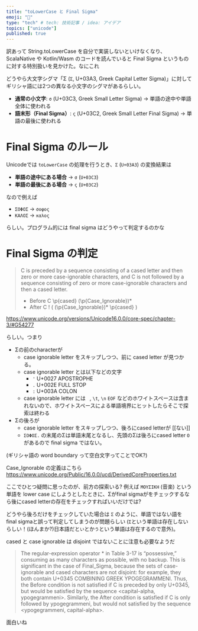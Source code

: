 ```yaml
---
title: "toLowerCase と Final Sigma"
emoji: "🦔"
type: "tech" # tech: 技術記事 / idea: アイデア
topics: ["unicode"]
published: true
---
```


訳あって String.toLowerCase を自分で実装しないといけなくなり、ScalaNative や Kotlin/Wasm のコードを読んでいると Final Sigma というものに対する特別扱いを見かけた。なにこれ

どうやら大文字シグマ「Σ (`Σ`, U+03A3, Greek Capital Letter Sigma)」に対してギリシャ語には2つの異なる小文字のシグマがあるらしい。

  - **通常の小文字**: `σ` (U+03C3, Greek Small Letter Sigma) → 単語の途中や単語全体に使われる
  - **語末形（Final Sigma）**: `ς` (U+03C2, Greek Small Letter Final Sigma) → 単語の最後に使われる


# Final Sigma のルール
Unicodeでは `toLowerCase` の処理を行うとき、`Σ` (`U+03A3`) の変換結果は
 
- **単語の途中にある場合** → `σ` (`U+03C3`)
- **単語の最後にある場合** → `ς` (`U+03C2`)

なので例えば

- `ΣΟΦΟΣ` -> `σοφος`
- `ΚΑΛΟΣ` -> `καλος`

らしい。プログラム的には final sigma はどうやって判定するのかな

# Final Sigma の判定

> C is preceded by a sequence consisting of a cased letter and then zero or more case-ignorable characters, and C is not followed by a sequence consisting of zero or more case-ignorable characters and then a cased letter.
> - Before C \p{cased} (\p{Case_Ignorable})*
> - After C ! ( (\p{Case_Ignorable})* \p{cased} )

https://www.unicode.org/versions/Unicode16.0.0/core-spec/chapter-3/#G54277

らしい。つまり

  - Σの前のcharacterが
    - case ignorable letter をスキップしつつ、前に cased letter が見つかる。
    - case ignorable letter とは以下などの文字
      - `'` U+0027 APOSTROPHE
      - `.` U+002E FULL STOP
      - `:` U+003A COLON
    - case ignorable letter には ` `, `\t`, `\n` `EOF` などのホワイトスペースは含まれないので、ホワイトスペースによる単語境界にヒットしたらそこで探索は終わる
  - Σの後ろが
    - case ignorable letter をスキップしつつ、後ろにcased letterが [[ない]]
    - `ΣΟΦΟΣ.` の末尾のΣは単語末尾となるし、先頭のΣは後ろにcased letter `Ο` があるので final sigma ではない。

(ギリシャ語の word boundary って空白文字ってことでOK?)

Case_Ignorable の定義はこちら
https://www.unicode.org/Public/16.0.0/ucd/DerivedCoreProperties.txt

ここでひとつ疑問に思ったのが、前方の探索いる?
例えば `ΜΟΥΣΙΚΗ` (音楽) という単語を lower case にしようとしたときに、Σがfinal sigmaがをチェックするなら後にcased letterの存在をチェックすればいいだけでは?

どうやら後ろだけをチェックしていた場合は `Σ` のように、単語ではない語を final sigmaと誤って判定してしまうのが問題らしい (`Σ`という単語は存在しないらしい！(ほんまか?)日本語だと`い`とか`う`という単語は存在するので意外)。

cased と case ignorable は disjoint ではないことに注意も必要なようだ
> The regular-expression operator * in Table 3-17 is “possessive,” consuming as many characters as possible, with no backup. This is significant in the case of Final_Sigma, because the sets of case-ignorable and cased characters are not disjoint: for example, they both contain U+0345 COMBINING GREEK YPOGEGRAMMENI. Thus, the Before condition is not satisfied if C is preceded by only U+0345, but would be satisfied by the sequence <capital-alpha, ypogegrammeni>. Similarly, the After condition is satisfied if C is only followed by ypogegrammeni, but would not satisfied by the sequence <ypogegrammeni, capital-alpha>.

面白いね
